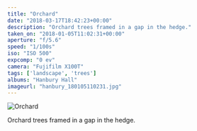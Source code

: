 ```yaml
---
title: "Orchard"
date: "2018-03-17T18:42:23+00:00"
description: "Orchard trees framed in a gap in the hedge."
taken_on: "2018-01-05T11:02:31+00:00"
aperture: "f/5.6"
speed: "1/100s"
iso: "ISO 500"
expcomp: "0 ev"
camera: "Fujifilm X100T"
tags: ['landscape', 'trees']
albums: "Hanbury Hall"
imageurl: "hanbury_180105110231.jpg"
---
```


![Orchard](https://wingsopenwide-images.s3.amazonaws.com/s/hanbury_180105110231.jpg)

Orchard trees framed in a gap in the hedge.